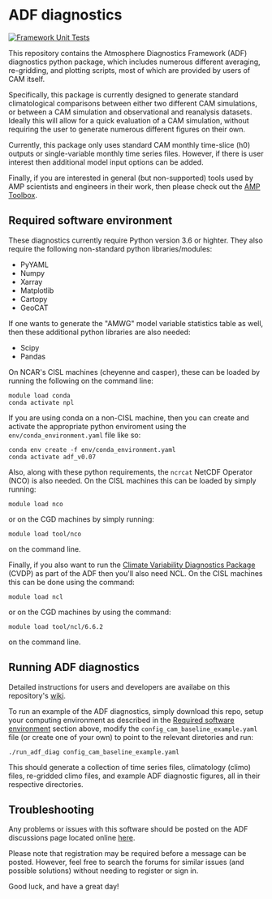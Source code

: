 # ADF diagnostics

[![Framework Unit Tests](https://github.com/NCAR/ADF/actions/workflows/ADF_unit_tests.yaml/badge.svg)](https://github.com/NCAR/ADF/actions/workflows/ADF_unit_tests.yaml)

This repository contains the Atmosphere Diagnostics Framework (ADF) diagnostics python package, which includes numerous different averaging,
re-gridding, and plotting scripts, most of which are provided by users of CAM itself.

Specifically, this package is currently designed to generate standard climatological comparisons between either two
different CAM simulations, or between a CAM simulation and observational and reanalysis datasets.  Ideally
this will allow for a quick evaluation of a CAM simulation, without requiring the user to generate numerous
different figures on their own.

Currently, this package only uses standard CAM monthly time-slice (h0) outputs or single-variable monthly time series files.  However, if there is user interest then
additional model input options can be added.

Finally, if you are interested in general (but non-supported) tools used by AMP scientists and engineers in their work, then please check out the [AMP Toolbox](https://github.com/NCAR/AMP_toolbox).

## Required software environment

These diagnostics currently require Python version 3.6 or highter.  They also require the following non-standard python libraries/modules:

- PyYAML
- Numpy
- Xarray
- Matplotlib
- Cartopy
- GeoCAT

If one wants to generate the "AMWG" model variable statistics table as well, then these additional python libraries are also needed:

- Scipy
- Pandas

On NCAR's CISL machines (cheyenne and casper), these can be loaded by running the following on the command line:
```
module load conda
conda activate npl
```
If you are using conda on a non-CISL machine, then you can create and activate the appropriate python enviroment using the `env/conda_environment.yaml` file like so:

```
conda env create -f env/conda_environment.yaml
conda activate adf_v0.07
```

Also, along with these python requirements, the `ncrcat` NetCDF Operator (NCO) is also needed.  On the CISL machines this can be loaded by simply running:
```
module load nco
``` 
or on the CGD machines by simply running:
```
module load tool/nco
```
on the command line.

Finally, if you also want to run the [Climate Variability Diagnostics Package](https://www.cesm.ucar.edu/working_groups/CVC/cvdp/) (CVDP) as part of the ADF then you'll also need NCL.  On the CISL machines this can be done using the command:
```
module load ncl
```
or on the CGD machines by using the command:
```
module load tool/ncl/6.6.2
```
on the command line.

## Running ADF diagnostics

Detailed instructions for users and developers are availabe on this repository's [wiki](https://github.com/NCAR/ADF/wiki).


To run an example of the ADF diagnostics, simply download this repo, setup your computing environment as described in the [Required software environment](https://github.com/NCAR/CAM_diagnostics/blob/main/README.md#required-software-environment) section above, modify the `config_cam_baseline_example.yaml` file (or create one of your own) to point to the relevant diretories and run:

`./run_adf_diag config_cam_baseline_example.yaml`

This should generate a collection of time series files, climatology (climo) files, re-gridded climo files, and example ADF diagnostic figures, all in their respective directories.

## Troubleshooting

Any problems or issues with this software should be posted on the ADF discussions page located online [here](https://github.com/NCAR/ADF/discussions).

Please note that registration may be required before a message can
be posted.  However, feel free to search the forums for similar issues
(and possible solutions) without needing to register or sign in.

Good luck, and have a great day!

